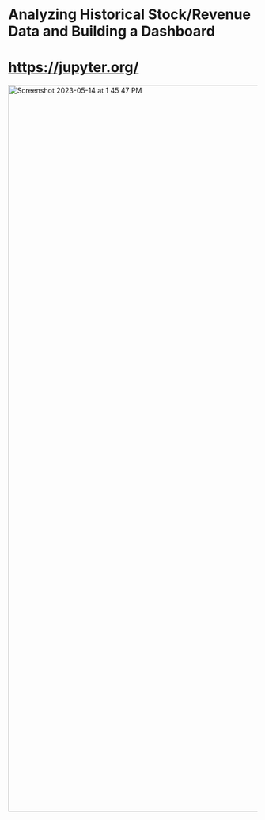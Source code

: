 # Analyzing Historical Stock/Revenue Data and Building a Dashboard
# https://jupyter.org/
<img width="1470" alt="Screenshot 2023-05-14 at 1 45 47 PM" src="https://github.com/srikavya26/Analyzing-Historical-Stock-Revenue-Data-and-Building-a-Dashboard/assets/95865936/63e55b4d-b38b-4a95-a265-c6d96b0470d9">
